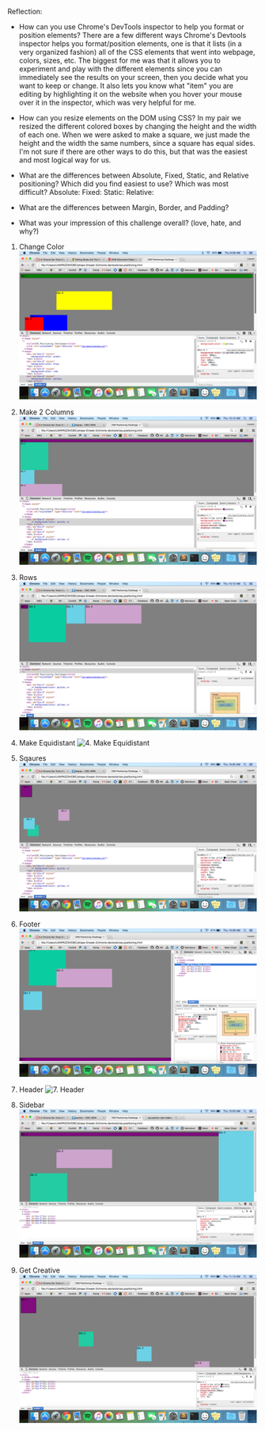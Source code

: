 Reflection:
- How can you use Chrome's DevTools inspector to help you format or position elements?
	There are a few different ways Chrome's Devtools inspector helps you format/position elements, one is that it lists (in a very organized fashion) all of the CSS elements that went into webpage, colors, sizes, etc. The biggest for me was that it allows you to experiment and play with the different elements since you can immediately see the results on your screen, then you decide what you want to keep or change. It also lets you know what "item" you are editing by highlighting it on the website when you hover your mouse over it in the inspector, which was very helpful for me. 

- How can you resize elements on the DOM using CSS?
	In my pair we resized the different colored boxes by changing the height and the width of each one. When we were asked to make a square, we just made the height and the width the same numbers, since a square has equal sides. I'm not sure if there are other ways to do this, but that was the easiest and most logical way for us.

- What are the differences between Absolute, Fixed, Static, and Relative positioning? Which did you find easiest to use? Which was most difficult?
	Absolute: 
	Fixed: 
	Static: 
	Relative: 

- What are the differences between Margin, Border, and Padding?


- What was your impression of this challenge overall? (love, hate, and why?)




1. Change Color
![1. Change Color](imgs/1ChangeColors.png)

2. Make 2 Columns
![2. Make Columns](imgs/2Column.png)

3. Rows
![3. Rows](imgs/3Row.png)

4. Make Equidistant
![4. Make Equidistant](4MakeEquid.png)

5. Sqaures
![5. Squares](imgs/5Squares.png)

6. Footer
![6. Footer](imgs/6Footer.png)

7. Header
![7. Header](7Header.png)

8. Sidebar
![8. Sidebar](imgs/8Sidebar.png)

9. Get Creative
![9. Get Creative](imgs/9Creative.png)